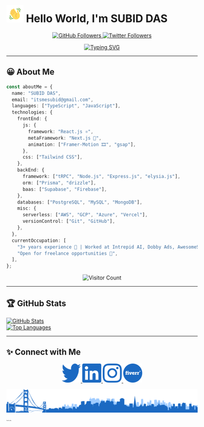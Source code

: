 # <img src="images/wave.gif" alt="Hi" height="45" width="45"/> Hello World, I'm **SUBID DAS**

<p align="center">
  <a href="https://github.com/devsubid">
    <img src="https://img.shields.io/github/followers/devsubid?logo=github&style=for-the-badge&color=3382ed&labelColor=0f172a" alt="GitHub Followers"/>
  </a>
  <a href="https://twitter.com/devsubid">
    <img src="https://img.shields.io/twitter/follow/devsubid?logo=twitter&style=for-the-badge&color=3382ed&labelColor=0f172a" alt="Twitter Followers"/>
  </a>
</p>

<p align="center">
  <a href="https://github.com/itsme-subid">
    <img src="https://readme-typing-svg.herokuapp.com/?lines=Full-Stack%20Developer;Experienced%20Software%20Developer;3%2B%20Years%20of%20Coding%20Experience;Always%20Learning;Passionate%20&%20Innovative&font=Poppins&center=true&width=440&height=45&color=3382ed&size=22&pause=1000" alt="Typing SVG"/>
  </a>
</p>

---

## 😀 About Me

```typescript
const aboutMe = {
  name: "SUBID DAS",
  email: "itsmesubid@gmail.com",
  languages: ["TypeScript", "JavaScript"],
  technologies: {
    frontEnd: {
      js: {
        framework: "React.js ⚛️",
        metaFramework: "Next.js 🚀",
        animation: ["Framer-Motion 🎞️", "gsap"],
      },
      css: ["Tailwind CSS"],
    },
    backEnd: {
      framework: ["tRPC", "Node.js", "Express.js", "elysia.js"],
      orm: ["Prisma", "drizzle"],
      baas: ["Supabase", "Firebase"],
    },
    databases: ["PostgreSQL", "MySQL", "MongoDB"],
    misc: {
      serverless: ["AWS", "GCP", "Azure", "Vercel"],
      versionControl: ["Git", "GitHub"],
    },
  },
  currentOccupation: [
    "3+ years experience 💼 | Worked at Intrepid AI, Dobby Ads, AwesomeSuite",
    "Open for freelance opportunities 🚀",
  ],
};
```

<p align="center">
  <img src="https://profile-counter.glitch.me/devsubid/count.svg" alt="Visitor Count"/>
</p>

---

## 🏆 GitHub Stats

<a href="https://github.com/devsubid">
  <img src="https://github-readme-stats.vercel.app/api?username=devsubid&show_icons=true&count_private=true&title_color=3382ed&text_color=ec4899&icon_color=3382ed&bg_color=0d1117&hide_border=true" alt="GitHub Stats"/>
</a>
<br/>
<a href="https://github.com/devsubid">
  <img src="https://github-readme-stats.vercel.app/api/top-langs/?username=devsubid&langs_count=8&layout=compact&title_color=3382ed&text_color=ec4899&icon_color=3382ed&bg_color=0d1117&hide_border=true" alt="Top Languages"/>
</a>

---

## ✨ Connect with Me

<p align="center">
  <a href="https://twitter.com/devsubid" target="_blank">
    <img src="./images/twitter.svg" alt="Twitter" width="50" height="50"/>
  </a>
  <a href="https://www.linkedin.com/in/devsubid/" target="_blank">
    <img src="./images/linkedin.svg" alt="LinkedIn" width="50" height="50"/>
  </a>
  <a href="https://www.instagram.com/devsubid/" target="_blank">
    <img src="./images/instagram.svg" alt="Instagram" width="50" height="50"/>
  </a>
  <a href="https://www.fiverr.com/itsmesubid/" target="_blank">
    <img src="./images/fiverr.svg" alt="Fiverr" width="50" height="50"/>
  </a>
</p>

<p align="center">
  <a href="https://github.com/devsubid">
    <img src="./images/footer.png" alt="Footer"/>
  </a>
</p>
```
